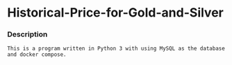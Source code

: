# Historical-Price-for-Gold-and-Silver

### Description 
```
This is a program written in Python 3 with using MySQL as the database and docker compose.
```